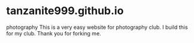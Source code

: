 # tanzanite999.github.io
photography
This is a very easy website for photography club.
I build this for my club.
Thank you for forking me.
